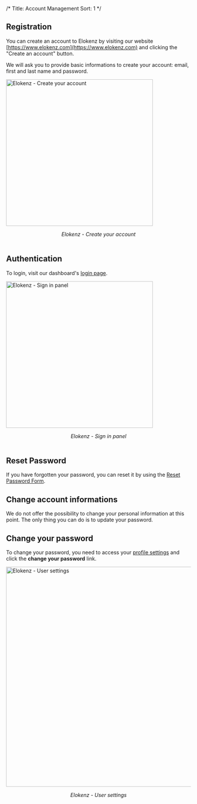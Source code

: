 /*
Title: Account Management
Sort: 1
*/

## Registration
You can create an account to Elokenz by visiting our website [https://www.elokenz.com](https://www.elokenz.com) and clicking the "Create an account" button.

We will ask you to provide basic informations to create your account: email, first and last name and password.

<img src="/images/general/signup_form.png" alt="Elokenz - Create your account" width="400"><center><i>Elokenz - Create your account</i></center><br />


## Authentication
To login, visit our dashboard's [login page](https://app.elokenz.com/#/login).


<img src="/images/general/signin.png" alt="Elokenz - Sign in panel" width="400"><center><i>Elokenz - Sign in panel</i></center><br />

## Reset Password
If you have forgotten your password, you can reset it by using the [Reset Password Form](http://www.elokenz.com/accounts/password/reset/).

## Change account informations
We do not offer the possibility to change your personal information at this point. The only thing you can do is to update your password.

## Change your password
To change your password, you need to access your [profile settings](https://app.elokenz.com/#/settings) and click the <b>change your password</b> link.


<img src="/images/general/user_settings.png" alt="Elokenz - User settings" width="600"><center><i>Elokenz - User settings</i></center><br />
